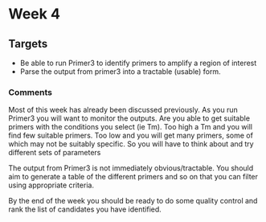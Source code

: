 # Week 4

## Targets
* Be able to run Primer3 to identify primers to amplify a region of interest
* Parse the output from primer3 into a tractable (usable) form.

### Comments
Most of this week has already been discussed previously. As you run Primer3 you will want to monitor the outputs. Are you able to get suitable primers with the conditions you select (ie Tm). Too high a Tm and you will find few suitable primers. Too low and you will get many primers, some of which may not be suitably specific. So you will have to think about and try different sets of parameters

The output from Primer3 is not immediately obvious/tractable. You should aim to generate a table of the different primers and so on that you can filter using appropriate criteria.

By the end of the week you should be ready to do some quality control and rank the list of candidates you have identified.

